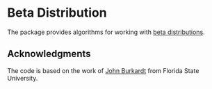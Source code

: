 # Beta Distribution

The package provides algorithms for working with
[beta distributions](https://en.wikipedia.org/wiki/Beta_distribution).

## Acknowledgments

The code is based on the work of
[John Burkardt](http://people.sc.fsu.edu/~jburkardt/i.html) from Florida State
University.
